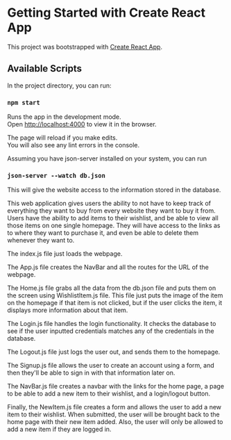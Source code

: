 # Getting Started with Create React App

This project was bootstrapped with [Create React App](https://github.com/facebook/create-react-app).

## Available Scripts

In the project directory, you can run:

### `npm start`

Runs the app in the development mode.\
Open [http://localhost:4000](http://localhost:4000) to view it in the browser.

The page will reload if you make edits.\
You will also see any lint errors in the console.

Assuming you have json-server installed on your system, you can run 

### `json-server --watch db.json`

This will give the website access to the information stored in the database. 

This web application gives users the ability to not have to keep track of everything they want to buy from every website they want to buy it from. Users have the ability to add items to their wishlist, and be able to view all those items on one single homepage. They will have access to the links as to where they want to purchase it, and even be able to delete them whenever they want to. 

The index.js file just loads the webpage.

The App.js file creates the NavBar and all the routes for the URL of the webpage.

The Home.js file grabs all the data from the db.json file and puts them on the screen using WishlistItem.js file. This file just puts the image of the item on the homepage if that item is not clicked, but if the user clicks the item, it displays more information about that item. 

The Login.js file handles the login functionality. It checks the database to see if the user inputted credentials matches any of the credentials in the database. 

The Logout.js file just logs the user out, and sends them to the homepage. 

The Signup.js file allows the user to create an account using a form, and then they'll be able to sign in with that information later on.

The NavBar.js file creates a navbar with the links for the home page, a page to be able to add a new item to their wishlist, and a login/logout button.

Finally, the NewItem.js file creates a form and allows the user to add a new item to their wishlist. When submitted, the user will be brought back to the home page with their new item added. Also, the user will only be allowed to add a new item if they are logged in. 

